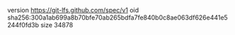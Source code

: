 version https://git-lfs.github.com/spec/v1
oid sha256:300a1ab699a8b70bfe70ab265bdfa7fe840b0c8ae063df626e441e5244f0fd3b
size 34878
